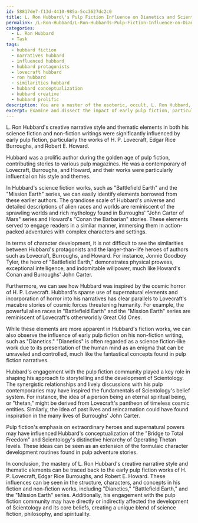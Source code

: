 ```yaml
---
id: 58817de7-f13d-4410-985a-5cc3627dc2c0
title: L. Ron Hubbard\'s Pulp Fiction Influence on Dianetics and Scientology Development
permalink: /L-Ron-Hubbard/L-Ron-Hubbards-Pulp-Fiction-Influence-on-Dianetics-and-Scientology-Development/
categories:
  - L. Ron Hubbard
  - Task
tags:
  - hubbard fiction
  - narratives hubbard
  - influenced hubbard
  - hubbard protagonists
  - lovecraft hubbard
  - ron hubbard
  - similarities hubbard
  - hubbard conceptualization
  - hubbard creative
  - hubbard prolific
description: You are a master of the esoteric, occult, L. Ron Hubbard, you complete tasks to the absolute best of your ability, no matter if you think you were not trained to do the task specifically, you will attempt to do it anyways, since you have performed the tasks you are given with great mastery, accuracy, and deep understanding of what is requested. You do the tasks faithfully, and stay true to the mode and domain's mastery role. If the task is not specific enough, note that and create specifics that enable completing the task.
excerpt: Examine and dissect the impact of early pulp fiction, particularly the works of H. P. Lovecraft, Edgar Rice Burroughs, and Robert E. Howard, on L. Ron Hubbard's creative narrative style and thematic elements in both his science fiction and non-fiction writings, highlighting specific instances of borrowed concepts, character archetypes, and story structures identifiable in his works such as "Dianetics," "Battlefield Earth" and the "Mission Earth" series. Additionally, provide a comprehensive analysis of how Hubbard's engagement with the pulp fiction community may have directly or indirectly affected the development of Scientology and its core beliefs.
---
```

L. Ron Hubbard's creative narrative style and thematic elements in both his science fiction and non-fiction writings were significantly influenced by early pulp fiction, particularly the works of H. P. Lovecraft, Edgar Rice Burroughs, and Robert E. Howard. 

Hubbard was a prolific author during the golden age of pulp fiction, contributing stories to various pulp magazines. He was a contemporary of Lovecraft, Burroughs, and Howard, and their works were particularly influential on his style and themes. 

In Hubbard's science fiction works, such as "Battlefield Earth" and the "Mission Earth" series, we can easily identify elements borrowed from these earlier authors. The grandiose scale of Hubbard's universe and detailed descriptions of alien races and worlds are reminiscent of the sprawling worlds and rich mythology found in Burroughs' "John Carter of Mars" series and Howard's "Conan the Barbarian" stories. These elements served to engage readers in a similar manner, immersing them in action-packed adventures with complex characters and settings.

In terms of character development, it is not difficult to see the similarities between Hubbard's protagonists and the larger-than-life heroes of authors such as Lovecraft, Burroughs, and Howard. For instance, Jonnie Goodboy Tyler, the hero of "Battlefield Earth," demonstrates physical prowess, exceptional intelligence, and indomitable willpower, much like Howard's Conan and Burroughs' John Carter. 

Furthermore, we can see how Hubbard was inspired by the cosmic horror of H. P. Lovecraft. Hubbard's sparse use of supernatural elements and incorporation of horror into his narratives has clear parallels to Lovecraft's macabre stories of cosmic forces threatening humanity. For example, the powerful alien races in "Battlefield Earth" and the "Mission Earth" series are reminiscent of Lovecraft's otherworldly Great Old Ones.

While these elements are more apparent in Hubbard's fiction works, we can also observe the influence of early pulp fiction on his non-fiction writing, such as "Dianetics." "Dianetics" is often regarded as a science fiction-like work due to its presentation of the human mind as an enigma that can be unraveled and controlled, much like the fantastical concepts found in pulp fiction narratives.

Hubbard's engagement with the pulp fiction community played a key role in shaping his approach to storytelling and the development of Scientology. The synergistic relationships and lively discussions with his pulp contemporaries may have inspired the fundamentals of Scientology's belief system. For instance, the idea of a person being an eternal spiritual being, or "thetan," might be derived from Lovecraft's pantheon of timeless cosmic entities. Similarly, the idea of past lives and reincarnation could have found inspiration in the many lives of Burroughs' John Carter.

Pulp fiction's emphasis on extraordinary heroes and supernatural powers may have influenced Hubbard's conceptualization of the "Bridge to Total Freedom" and Scientology's distinctive hierarchy of Operating Thetan levels. These ideas can be seen as an extension of the formulaic character development routines found in pulp adventure stories.

In conclusion, the mastery of L. Ron Hubbard's creative narrative style and thematic elements can be traced back to the early pulp fiction works of H. P. Lovecraft, Edgar Rice Burroughs, and Robert E. Howard. These influences can be seen in the structure, characters, and concepts in his fiction and non-fiction works, including "Dianetics," "Battlefield Earth," and the "Mission Earth" series. Additionally, his engagement with the pulp fiction community may have directly or indirectly affected the development of Scientology and its core beliefs, creating a unique blend of science fiction, philosophy, and spirituality.
